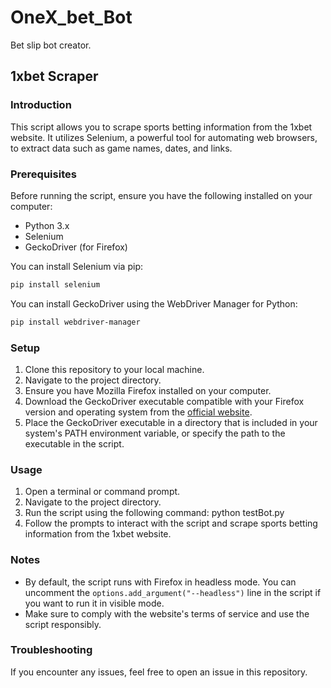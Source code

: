 # OneX_bet_Bot

Bet slip bot creator.

## 1xbet Scraper

### Introduction
This script allows you to scrape sports betting information from the 1xbet website. It utilizes Selenium, a powerful tool for automating web browsers, to extract data such as game names, dates, and links.

### Prerequisites
Before running the script, ensure you have the following installed on your computer:

- Python 3.x
- Selenium
- GeckoDriver (for Firefox)

You can install Selenium via pip:
```bash
pip install selenium
```

You can install GeckoDriver using the WebDriver Manager for Python:
```bash
pip install webdriver-manager
```

### Setup
1. Clone this repository to your local machine.
2. Navigate to the project directory.
3. Ensure you have Mozilla Firefox installed on your computer.
4. Download the GeckoDriver executable compatible with your Firefox version and operating system from the [official website](https://github.com/mozilla/geckodriver/releases).
5. Place the GeckoDriver executable in a directory that is included in your system's PATH environment variable, or specify the path to the executable in the script.

### Usage
1. Open a terminal or command prompt.
2. Navigate to the project directory.
3. Run the script using the following command: python testBot.py
4. Follow the prompts to interact with the script and scrape sports betting information from the 1xbet website.

### Notes
- By default, the script runs with Firefox in headless mode. You can uncomment the `options.add_argument("--headless")` line in the script if you want to run it in visible mode.
- Make sure to comply with the website's terms of service and use the script responsibly.

### Troubleshooting
If you encounter any issues, feel free to open an issue in this repository.
